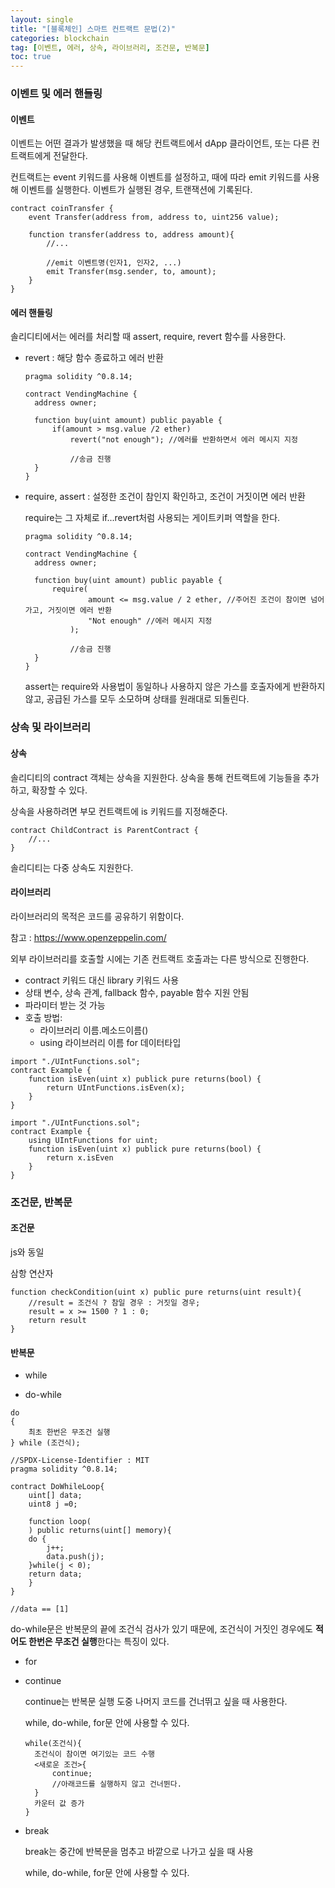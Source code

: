 ```yaml
---
layout: single
title: "[블록체인] 스마트 컨트랙트 문법(2)"
categories: blockchain
tag: [이벤트, 에러, 상속, 라이브러리, 조건문, 반복문]
toc: true
---
```


### 이벤트 및 에러 핸들링

#### 이벤트

이벤트는 어떤 결과가 발생했을 때 해당 컨트랙트에서 dApp 클라이언트, 또는 다른 컨트랙트에게 전달한다.

컨트랙트는 event 키워드를 사용해 이벤트를 설정하고, 때에 따라 emit 키워드를 사용해 이벤트를 실행한다. 이벤트가 실행된 경우, 트랜잭션에 기록된다.

```solidity
contract coinTransfer {
	event Transfer(address from, address to, uint256 value);
	
	function transfer(address to, address amount){
		//...
		
		//emit 이벤트명(인자1, 인자2, ...)
		emit Transfer(msg.sender, to, amount);
	}
}
```

#### 에러 핸들링

솔리디티에서는 에러를 처리할 때 assert, require, revert 함수를 사용한다.

- revert : 해당 함수 종료하고 에러 반환

  ```solidity
  pragma solidity ^0.8.14;
  
  contract VendingMachine {
  	address owner;
  	
  	function buy(uint amount) public payable {
  		if(amount > msg.value /2 ether)
  			revert("not enough"); //에러를 반환하면서 에러 메시지 지정
  			
  			//송금 진행
  	}
  }
  ```

  

- require, assert : 설정한 조건이 참인지 확인하고, 조건이 거짓이면 에러 반환

  require는 그 자체로 if...revert처럼 사용되는 게이트키퍼 역할을 한다.

  ```solidity
  pragma solidity ^0.8.14;
  
  contract VendingMachine {
  	address owner;
  	
  	function buy(uint amount) public payable {
  		require(
  				amount <= msg.value / 2 ether, //주어진 조건이 참이면 넘어가고, 거짓이면 에러 반환
  				"Not enough" //에러 메시지 지정
  			);
  			
  			//송금 진행
  	}
  }
  ```

  assert는 require와 사용법이 동일하나 사용하지 않은 가스를 호출자에게 반환하지 않고, 공급된 가스를 모두 소모하며 상태를 원래대로 되돌린다.

### 상속 및 라이브러리

#### 상속

솔리디티의 contract 객체는 상속을 지원한다. 상속을 통해 컨트랙트에 기능들을 추가하고, 확장할 수 있다.

상속을 사용하려면 부모 컨트랙트에 is 키워드를 지정해준다.

```solidity
contract ChildContract is ParentContract {
	//...
}
```

솔리디티는 다중 상속도 지원한다.

#### 라이브러리

라이브러리의 목적은 코드를 공유하기 위함이다.

참고 : https://www.openzeppelin.com/

외부 라이브러리를 호출할 시에는 기존 컨트랙트 호출과는 다른 방식으로 진행한다.

- contract 키워드 대신 library 키워드 사용
- 상태 변수, 상속 관계, fallback 함수, payable 함수 지원 안됨
- 파라미터 받는 것 가능
- 호출 방법:
  - 라이브러리 이름.메소드이름()
  - using 라이브러리 이름 for 데이터타입

```solidity
import "./UIntFunctions.sol";
contract Example {
	function isEven(uint x) publick pure returns(bool) {
		return UIntFunctions.isEven(x);
	}
}
```

```solidity
import "./UIntFunctions.sol";
contract Example {
	using UIntFunctions for uint;
	function isEven(uint x) publick pure returns(bool) {
		return x.isEven
	}
}
```

### 조건문, 반복문

#### 조건문

js와 동일

삼항 연산자

```solidity
function checkCondition(uint x) public pure returns(uint result){
	//result = 조건식 ? 참일 경우 : 거짓일 경우;
	result = x >= 1500 ? 1 : 0;
	return result
}
```

#### 반복문

- while

- do-while

```solidity
do
{
	최초 한번은 무조건 실행
} while (조건식);
```

```solidity
//SPDX-License-Identifier : MIT
pragma solidity ^0.8.14;

contract DoWhileLoop{
	uint[] data;
	uint8 j =0;
	
	function loop(
	) public returns(uint[] memory){
	do {
		j++;
		data.push(j);
	}while(j < 0);
	return data;
	}
}

//data == [1]
```

do-while문은 반복문의 끝에 조건식 검사가 있기 때문에, 조건식이 거짓인 경우에도 **적어도 한번은 무조건 실행**한다는 특징이 있다.

- for

- continue

  continue는 반복문 실행 도중 나머지 코드를 건너뛰고 싶을 때 사용한다.

  while, do-while, for문 안에 사용할 수 있다.

  ```solidity
  while(조건식){
  	조건식이 참이면 여기있는 코드 수행
  	<새로운 조건>{
  		continue;
  		//아래코드를 실행하지 않고 건너뛴다.
  	}
  	카운터 값 증가
  }
  ```

- break

  break는 중간에 반복문을 멈추고 바깥으로 나가고 싶을 때 사용

  while, do-while, for문 안에 사용할 수 있다.